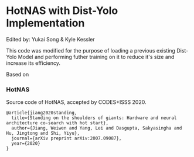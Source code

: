 # HotNAS with Dist-Yolo Implementation
Edited by: Yukai Song & Kyle Kessler

This code was modified for the purpose of loading a previous existing Dist-Yolo Model and performing futher training on it to reduce it's size and increase its efficiency.

Based on
### HotNAS
Source code of HotNAS, accepted by CODES+ISSS 2020.

```
@article{jiang2020standing,
  title={Standing on the shoulders of giants: Hardware and neural architecture co-search with hot start},
  author={Jiang, Weiwen and Yang, Lei and Dasgupta, Sakyasingha and Hu, Jingtong and Shi, Yiyu},
  journal={arXiv preprint arXiv:2007.09087},
  year={2020}
}
```